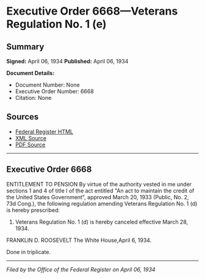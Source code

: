 # Executive Order 6668—Veterans Regulation No. 1 (e)

## Summary

**Signed:** April 06, 1934
**Published:** April 06, 1934

**Document Details:**
- Document Number: None
- Executive Order Number: 6668
- Citation: None

## Sources
- [Federal Register HTML](https://www.presidency.ucsb.edu/documents/executive-order-6668-veterans-regulation-no-1-e)
- [XML Source](None)
- [PDF Source](None)

---

## Executive Order 6668

ENTITLEMENT TO PENSION
By virtue of the authority vested in me under sections 1 and 4 of title I of the act entitled "An act to maintain the credit of the United States Government", approved March 20, 1933 (Public, No. 2, 73d Cong.), the following regulation amending Veterans Regulation No. 1 (d) is hereby prescribed:
1. Veterans Regulation No. 1 (d) is hereby canceled effective March 28, 1934.

FRANKLIN D. ROOSEVELT
The White House,April 6, 1934.

Done in triplicate.

---

*Filed by the Office of the Federal Register on April 06, 1934*
